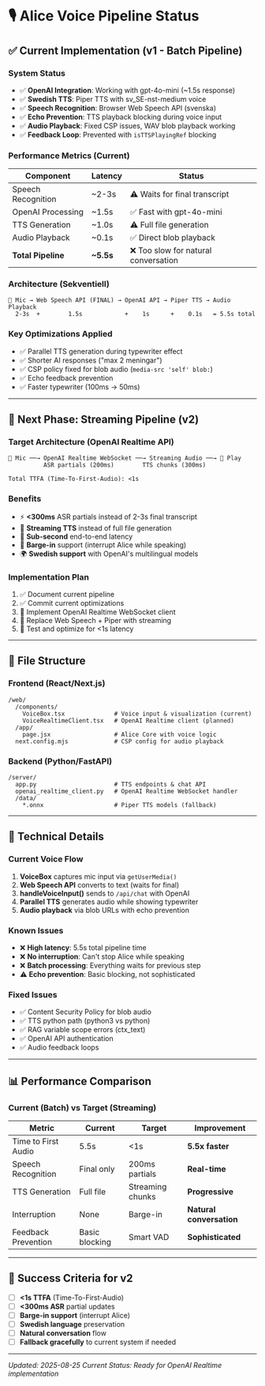 # 🎙️ Alice Voice Pipeline Status

## ✅ Current Implementation (v1 - Batch Pipeline)

### **System Status**
- ✅ **OpenAI Integration**: Working with gpt-4o-mini (~1.5s response)
- ✅ **Swedish TTS**: Piper TTS with sv_SE-nst-medium voice
- ✅ **Speech Recognition**: Browser Web Speech API (svenska)
- ✅ **Echo Prevention**: TTS playback blocking during voice input
- ✅ **Audio Playback**: Fixed CSP issues, WAV blob playback working
- ✅ **Feedback Loop**: Prevented with `isTTSPlayingRef` blocking

### **Performance Metrics (Current)**
| Component | Latency | Status |
|-----------|---------|---------|
| Speech Recognition | ~2-3s | ⚠️ Waits for final transcript |
| OpenAI Processing | ~1.5s | ✅ Fast with gpt-4o-mini |
| TTS Generation | ~1.0s | ⚠️ Full file generation |
| Audio Playback | ~0.1s | ✅ Direct blob playback |
| **Total Pipeline** | **~5.5s** | ❌ Too slow for natural conversation |

### **Architecture (Sekventiell)**
```
🎤 Mic → Web Speech API (FINAL) → OpenAI API → Piper TTS → Audio Playback
  2-3s  +        1.5s            +    1s      +    0.1s   = 5.5s total
```

### **Key Optimizations Applied**
- ✅ Parallel TTS generation during typewriter effect
- ✅ Shorter AI responses ("max 2 meningar")
- ✅ CSP policy fixed for blob audio (`media-src 'self' blob:`)
- ✅ Echo feedback prevention
- ✅ Faster typewriter (100ms → 50ms)

---

## 🚀 Next Phase: Streaming Pipeline (v2)

### **Target Architecture (OpenAI Realtime API)**
```
🎤 Mic ──→ OpenAI Realtime WebSocket ──→ Streaming Audio ──→ 🎵 Play
          ASR partials (200ms)        TTS chunks (300ms)
          
Total TTFA (Time-To-First-Audio): <1s
```

### **Benefits**
- ⚡ **<300ms** ASR partials instead of 2-3s final transcript
- 🔄 **Streaming TTS** instead of full file generation
- 🎯 **Sub-second** end-to-end latency
- 🤝 **Barge-in** support (interrupt Alice while speaking)
- 🌍 **Swedish support** with OpenAI's multilingual models

### **Implementation Plan**
1. ✅ Document current pipeline
2. ✅ Commit current optimizations
3. 🔧 Implement OpenAI Realtime WebSocket client
4. 🔧 Replace Web Speech + Piper with streaming
5. 🧪 Test and optimize for <1s latency

---

## 📁 File Structure

### **Frontend (React/Next.js)**
```
/web/
  /components/
    VoiceBox.tsx              # Voice input & visualization (current)
    VoiceRealtimeClient.tsx   # OpenAI Realtime client (planned)
  /app/
    page.jsx                  # Alice Core with voice logic
  next.config.mjs             # CSP config for audio playback
```

### **Backend (Python/FastAPI)**
```
/server/
  app.py                      # TTS endpoints & chat API
  openai_realtime_client.py   # OpenAI Realtime WebSocket handler
  /data/
    *.onnx                    # Piper TTS models (fallback)
```

---

## 🔧 Technical Details

### **Current Voice Flow**
1. **VoiceBox** captures mic input via `getUserMedia()`
2. **Web Speech API** converts to text (waits for final)
3. **handleVoiceInput()** sends to `/api/chat` with OpenAI
4. **Parallel TTS** generates audio while showing typewriter
5. **Audio playback** via blob URLs with echo prevention

### **Known Issues**
- ❌ **High latency**: 5.5s total pipeline time
- ❌ **No interruption**: Can't stop Alice while speaking
- ❌ **Batch processing**: Everything waits for previous step
- ⚠️ **Echo prevention**: Basic blocking, not sophisticated

### **Fixed Issues**
- ✅ Content Security Policy for blob audio
- ✅ TTS python path (python3 vs python)
- ✅ RAG variable scope errors (ctx_text)
- ✅ OpenAI API authentication
- ✅ Audio feedback loops

---

## 📊 Performance Comparison

### **Current (Batch) vs Target (Streaming)**

| Metric | Current | Target | Improvement |
|--------|---------|--------|-------------|
| Time to First Audio | 5.5s | <1s | **5.5x faster** |
| Speech Recognition | Final only | 200ms partials | **Real-time** |
| TTS Generation | Full file | Streaming chunks | **Progressive** |
| Interruption | None | Barge-in | **Natural conversation** |
| Feedback Prevention | Basic blocking | Smart VAD | **Sophisticated** |

---

## 🎯 Success Criteria for v2

- [ ] **<1s TTFA** (Time-To-First-Audio)
- [ ] **<300ms ASR** partial updates
- [ ] **Barge-in support** (interrupt Alice)
- [ ] **Swedish language** preservation
- [ ] **Natural conversation** flow
- [ ] **Fallback gracefully** to current system if needed

---

*Updated: 2025-08-25*
*Current Status: Ready for OpenAI Realtime implementation*